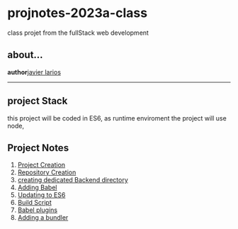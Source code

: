 # projnotes-2023a-class

class projet from the fullStack web development
## about...
**author**[javier larios ](https://daringfireball.net/projects/markdown/syntax)

---
## project Stack 
this project will be coded in ES6, as runtime enviroment the project will use node,    

## Project Notes
1. [Project Creation ](https://github.com/javierlarioscrisostomo/projnotes-2023a-class)
2. [Repository Creation](https://github.com/javierlarioscrisostomo/projnotes-2023a-class/blob/main/class-notes/Repository%20Creation%20)
3. [creating dedicated Backend directory](https://github.com/javierlarioscrisostomo/projnotes-2023a-class/blob/main/class-notes/creating%20dedicated%20Backend%20directory)
4. [Adding Babel](https://github.com/javierlarioscrisostomo/projnotes-2023a-class/blob/main/class-notes/Adding%20Babel)
5. [Updating to ES6](https://github.com/javierlarioscrisostomo/projnotes-2023a-class/blob/main/class-notes/5.Updating%20to%20ES6)
6. [Build Script](https://github.com/javierlarioscrisostomo/projnotes-2023a-class/blob/main/class-notes/6.Build%20Script)
7. [Babel plugins](https://github.com/javierlarioscrisostomo/projnotes-2023a-class/blob/main/class-notes/7.Babel%20plugins)
8. [Adding a bundler](https://github.com/javierlarioscrisostomo/projnotes-2023a-class/blob/main/class-notes/8.Adding%20a%20bundler)